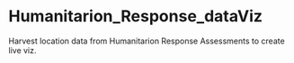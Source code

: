# Humanitarion_Response_dataViz
Harvest location data from Humanitarion Response Assessments to create live viz.
